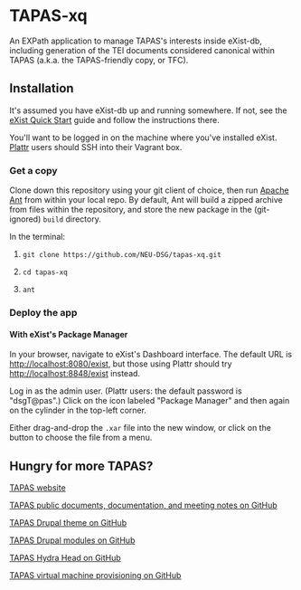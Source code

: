 TAPAS-xq
=======

An EXPath application to manage TAPAS's interests inside eXist-db, including generation of the TEI documents considered canonical within TAPAS (a.k.a. the TAPAS-friendly copy, or TFC).

## Installation
It's assumed you have eXist-db up and running somewhere. If not, see the [eXist Quick Start](http://exist-db.org/exist/apps/doc/quickstart.xml) guide and follow the instructions there.

You'll want to be logged in on the machine where you've installed eXist. [Plattr](https://github.com/NEU-DSG/plattr) users should SSH into their Vagrant box.

### Get a copy
Clone down this repository using your git client of choice, then run [Apache Ant](https://ant.apache.org/manual/running.html) from within your local repo. By default, Ant will build a zipped archive from files within the repository, and store the new package in the (git-ignored) `build` directory.

In the terminal:

1. `git clone https://github.com/NEU-DSG/tapas-xq.git`

2. `cd tapas-xq`

3. `ant`

<!-- Once there is a stable release, include instructions for downloading the pre-built package from GitHub! -->

### Deploy the app
#### With eXist's Package Manager
In your browser, navigate to eXist's Dashboard interface. The default URL is <http://localhost:8080/exist>, but those using Plattr should try <http://localhost:8848/exist> instead.

Log in as the admin user. (Plattr users: the default password is "dsgT@pas".) Click on the icon labeled "Package Manager" and then again on the cylinder in the top-left corner. 

Either drag-and-drop the `.xar` file into the new window, or click on the button to choose the file from a menu.

<!-- There are lots of ways to get packages into eXist: -->
<!-- #### With the Java Admin Client (I think?) -->
<!-- #### By auto-deploying -->
<!-- #### With XQuery -->
<!-- http://exist-db.org/exist/apps/doc/repo.xml -->

## Hungry for more TAPAS?
[TAPAS website](http://www.tapasproject.org/)

[TAPAS public documents, documentation, and meeting notes on GitHub](https://github.com/NEU-DSG/tapas-docs)

[TAPAS Drupal theme on GitHub](https://github.com/NEU-DSG/tapas-themes)

[TAPAS Drupal modules on GitHub](https://github.com/NEU-DSG/tapas-modules)

[TAPAS Hydra Head on GitHub](https://github.com/NEU-DSG/tapas_rails)

[TAPAS virtual machine provisioning on GitHub](https://github.com/NEU-DSG/plattr)